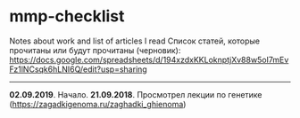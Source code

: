 # mmp-checklist
Notes about work and list of articles I read
Список статей, которые прочитаны или будут прочитаны (черновик): https://docs.google.com/spreadsheets/d/194xzdxKKLoknptjXv88w5oI7mEvFz1lNCsqk6hLNI6Q/edit?usp=sharing
* * *
**02.09.2019**. Начало.
**21.09.2018**. Просмотрел лекции по генетике (https://zagadkigenoma.ru/zaghadki_ghienoma)
